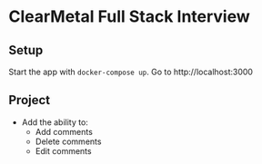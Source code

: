 # ClearMetal Full Stack Interview

## Setup

Start the app with `docker-compose up`. Go to http://localhost:3000

## Project

* Add the ability to:
  - Add comments
  - Delete comments
  - Edit comments
